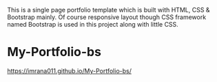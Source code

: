 This is a single page portfolio template which is built with HTML, CSS &amp; Bootstrap mainly. Of course responsive layout though CSS framework named Bootstrap is used in this project along with little CSS.

# My-Portfolio-bs
https://imrana011.github.io/My-Portfolio-bs/
